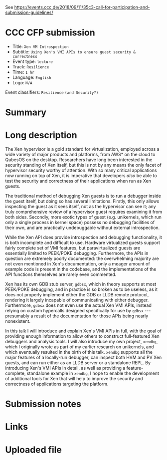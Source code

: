 See https://events.ccc.de/2018/09/11/35c3-call-for-participation-and-submission-guidelines/

# CCC CFP submission

* Title: `Xen VM Introspection`
* Subtitle: `Using Xen's VMI APIs to ensure guest security & correctness`
* Event type: `lecture`
* Track: `Resilience`
* Time: `1 hr`
* Language: `English`
* Logo: `N/A`

Event classifiers: `Resilience` `(and Security?)`

# Summary

# Long description 

The Xen hypervisor is a gold standard for virtualization, employed across a
wide variety of major products and platforms, from AWS\* on the cloud to
QubesOS on the desktop. Researchers have long been interested in the security
standing of Xen itself, but this is not by any means the only facet of
hypervisor security worthy of attention. With so many critical applications now
running on top of Xen, it is imperative that developers _also_ be able to test
the security and correctness of their applications when run as Xen guests.

The traditional method of debugging Xen guests is to run a debugger inside the
guest itself, but doing so has several limitations. Firstly, this only allows
inspecting the guest as it sees itself, not as the hypervisor can see it; any
truly comprehensive review of a hypervisor guest requires examining it
from both sides. Secondly, more exotic types of guest (e.g. unikernels,
which run only a single process in kernel space) possess no debugging
facilities of their own, and are practically undebuggable without external
introspection.

While the Xen API does provide introspection and debugging functionality, it is
both incomplete and difficult to use. Hardware virtualized guests support
fairly complete set of VMI features, but paravirtualized guests are essentially
limited to PEEK/POKE debugging. Furthermore, the APIs in question are extremely
poorly documented: the overwhelming majority are not even mentioned in Xen's
documentation, only a meager amount of example code is present in the codebase,
and the implementations of the API functions themselves are rarely even commented.

Xen has its own GDB stub server, `gdbsx`, which in theory supports at most
PEEK/POKE debugging, and in practice is so broken as to be useless, as it does
not properly implement either the GDB or LLDB remote protocol, rendering it
largely incapable of communicating with either debugger. Furthermore, `gdbsx`
does not even use the actual Xen VMI APIs, instead relying on custom hypercalls
designed specifically for use by `gdbsx` --- presumably a result of the
documentation for those APIs being nearly nonexistent.

In this talk I will introduce and explain Xen's VMI APIs in full, with the goal
of providing enough information to allow others to construct full-featured Xen
debuggers and analysis tools. I will also introduce my own project, `xendbg`,
which I originally wrote as part of my earlier research on unikernels, and
which eventually resulted in the birth of this talk. `xendbg` supports all the
major features of a locally-run debugger, can inspect both HVM and PV Xen
guests, and can run either as an LLDB server or a standalone REPL. By
introducing Xen's VMI APIs in detail, as well as providing a feature-complete,
standalone example in `xendbg`, I hope to enable the development of additional
tools for Xen that will help to improve the security and correctness of
applications targeting the platform.

# Submission notes

# Links

# Uploaded file

